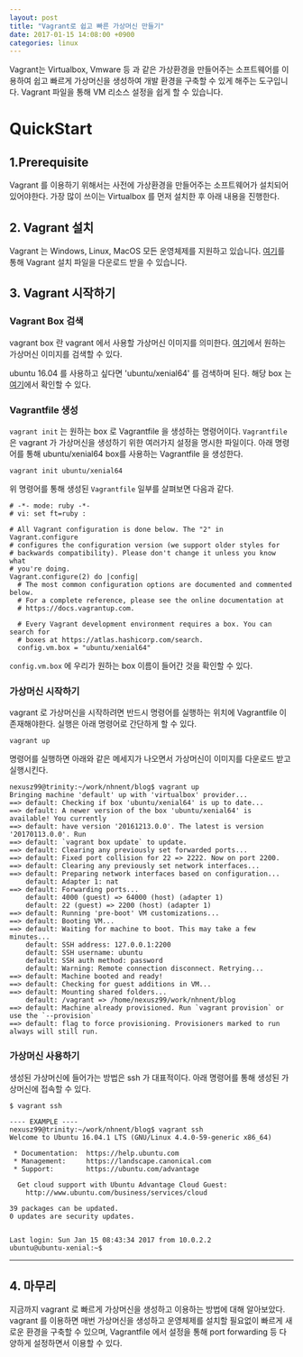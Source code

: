 ```yaml
---
layout: post
title: "Vagrant로 쉽고 빠른 가상머신 만들기"
date: 2017-01-15 14:08:00 +0900
categories: linux
---
```


Vagrant는 Virtualbox, Vmware 등 과 같은 가상환경을 만들어주는 소프트웨어를 이용하여 쉽고 빠르게 가상머신을 생성하여 개발 환경을 구축할 수 있게 해주는 도구입니다.
Vagrant 파일을 통해 VM 리소스 설정을 쉽게 할 수 있습니다.

# QuickStart

## 1.Prerequisite
Vagrant 를 이용하기 위해서는 사전에 가상환경을 만들어주는 소프트웨어가 설치되어있어야한다. 가장 많이 쓰이는 Virtualbox 를 먼저 설치한 후 아래 내용을 진행한다.

## 2. Vagrant 설치

Vagrant 는 Windows, Linux, MacOS 모든 운영체제를 지원하고 있습니다. [여기](https://www.vagrantup.com/downloads.html)를 통해 Vagrant 설치 파일을 다운로드 받을 수 있습니다.

## 3. Vagrant 시작하기
### Vagrant Box 검색
vagrant box 란 vagrant 에서 사용할 가상머신 이미지를 의미한다. [여기](https://atlas.hashicorp.com/boxes/search)에서 원하는 가상머신 이미지를 검색할 수 있다.

ubuntu 16.04 를 사용하고 싶다면 'ubuntu/xenial64' 를 검색하며 된다. 해당 box 는 [여기](https://atlas.hashicorp.com/ubuntu/boxes/xenial4)에서 확인할 수 있다.

### Vagrantfile 생성
```vagrant init``` 는 원하는 box 로 Vagrantfile 을 생성하는 명령어이다. ```Vagrantfile``` 은 vagrant 가 가상머신을 생성하기 위한 여러가지 설정을 명시한 파일이다. 아래 명령어를 통해 ubuntu/xenial64 box를 사용하는 Vagrantfile 을 생성한다.
```
vagrant init ubuntu/xenial64
```
위 명령어를 통해 생성된 ```Vagrantfile``` 일부를 살펴보면 다음과 같다.
```
# -*- mode: ruby -*-
# vi: set ft=ruby :

# All Vagrant configuration is done below. The "2" in Vagrant.configure
# configures the configuration version (we support older styles for
# backwards compatibility). Please don't change it unless you know what
# you're doing.
Vagrant.configure(2) do |config|
  # The most common configuration options are documented and commented below.
  # For a complete reference, please see the online documentation at
  # https://docs.vagrantup.com.

  # Every Vagrant development environment requires a box. You can search for
  # boxes at https://atlas.hashicorp.com/search.
  config.vm.box = "ubuntu/xenial64"
```
```config.vm.box``` 에 우리가 원하는 box 이름이 들어간 것을 확인할 수 있다.

### 가상머신 시작하기
vagrant 로 가상머신을 시작하려면 반드시 명령어를 실행하는 위치에 Vagrantfile 이 존재해야한다. 실행은 아래 명령어로 간단하게 할 수 있다.
```
vagrant up
```
명령어를 실행하면 아래와 같은 메세지가 나오면서 가상머신이 이미지를 다운로드 받고 실행시킨다.
```
nexusz99@trinity:~/work/nhnent/blog$ vagrant up
Bringing machine 'default' up with 'virtualbox' provider...
==> default: Checking if box 'ubuntu/xenial64' is up to date...
==> default: A newer version of the box 'ubuntu/xenial64' is available! You currently
==> default: have version '20161213.0.0'. The latest is version '20170113.0.0'. Run
==> default: `vagrant box update` to update.
==> default: Clearing any previously set forwarded ports...
==> default: Fixed port collision for 22 => 2222. Now on port 2200.
==> default: Clearing any previously set network interfaces...
==> default: Preparing network interfaces based on configuration...
    default: Adapter 1: nat
==> default: Forwarding ports...
    default: 4000 (guest) => 64000 (host) (adapter 1)
    default: 22 (guest) => 2200 (host) (adapter 1)
==> default: Running 'pre-boot' VM customizations...
==> default: Booting VM...
==> default: Waiting for machine to boot. This may take a few minutes...
    default: SSH address: 127.0.0.1:2200
    default: SSH username: ubuntu
    default: SSH auth method: password
    default: Warning: Remote connection disconnect. Retrying...
==> default: Machine booted and ready!
==> default: Checking for guest additions in VM...
==> default: Mounting shared folders...
    default: /vagrant => /home/nexusz99/work/nhnent/blog
==> default: Machine already provisioned. Run `vagrant provision` or use the `--provision`
==> default: flag to force provisioning. Provisioners marked to run always will still run.
```

### 가상머신 사용하기
생성된 가상머신에 들어가는 방법은 ssh 가 대표적이다. 아래 명령어를 통해 생성된 가상머신에 접속할 수 있다.
```
$ vagrant ssh

---- EXAMPLE ----
nexusz99@trinity:~/work/nhnent/blog$ vagrant ssh
Welcome to Ubuntu 16.04.1 LTS (GNU/Linux 4.4.0-59-generic x86_64)

 * Documentation:  https://help.ubuntu.com
 * Management:     https://landscape.canonical.com
 * Support:        https://ubuntu.com/advantage

  Get cloud support with Ubuntu Advantage Cloud Guest:
    http://www.ubuntu.com/business/services/cloud

39 packages can be updated.
0 updates are security updates.


Last login: Sun Jan 15 08:43:34 2017 from 10.0.2.2
ubuntu@ubuntu-xenial:~$
```
----
## 4. 마무리
지금까지 vagrant 로 빠르게 가상머신을 생성하고 이용하는 방법에 대해 알아보았다. vagrant 를 이용하면 매번 가상머신을 생성하고 운영체제를 설치할 필요없이 빠르게 새로운 환경을 구축할 수 있으며, Vagrantfile 에서 설정을 통해 port forwarding 등 다양하게 설정하면서 이용할 수 있다.